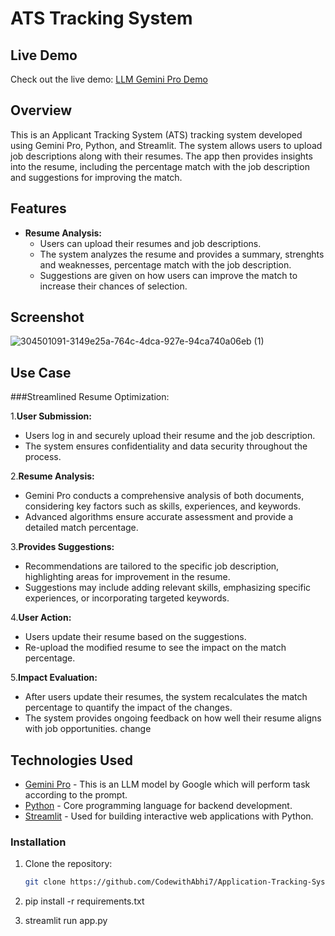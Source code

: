 # ATS Tracking System

## Live Demo

Check out the live demo: [LLM Gemini Pro Demo](https://ats-tracking-gemini-pro-gwymzpiuupwgjsah8rfatc.streamlit.app/)


## Overview

This is an Applicant Tracking System (ATS) tracking system developed using Gemini Pro, Python, and Streamlit. The system allows users to upload job descriptions along with their resumes. The app then provides insights into the resume, including the percentage match with the job description and suggestions for improving the match.

## Features

- **Resume Analysis:**
  - Users can upload their resumes and job descriptions.
  - The system analyzes the resume and provides a summary, strenghts and weaknesses, percentage match with the job description.
  - Suggestions are given on how users can improve the match to increase their chances of selection.

## Screenshot
![304501091-3149e25a-764c-4dca-927e-94ca740a06eb (1)](https://github.com/CodewithAbhi7/Application-Tracking-System-ATS-/assets/112254825/c6186309-9a64-4eaa-81ee-0147484d2cf8)



## Use Case


###Streamlined Resume Optimization:

1.**User Submission:**
  - Users log in and securely upload their resume and the job description.
  - The system ensures confidentiality and data security throughout the process.

2.**Resume Analysis:**
  - Gemini Pro conducts a comprehensive analysis of both documents, considering key factors such as skills, experiences, and keywords.
  - Advanced algorithms ensure accurate assessment and provide a detailed match percentage.

3.**Provides Suggestions:**
  - Recommendations are tailored to the specific job description, highlighting areas for improvement in the resume.
  - Suggestions may include adding relevant skills, emphasizing specific experiences, or incorporating targeted keywords.

4.**User Action:**
  - Users update their resume based on the suggestions.
  - Re-upload the modified resume to see the impact on the match percentage.

5.**Impact Evaluation:**
  - After users update their resumes, the system recalculates the match percentage to quantify the impact of the changes.
  - The system provides ongoing feedback on how well their resume aligns with job opportunities.  change


## Technologies Used

- [Gemini Pro](https://gemini.com/) - This is an LLM model by Google which will perform task according to the prompt.
- [Python](https://www.python.org/) - Core programming language for backend development.
- [Streamlit](https://streamlit.io/) - Used for building interactive web applications with Python.

### Installation

1. Clone the repository:

   ```bash
   git clone https://github.com/CodewithAbhi7/Application-Tracking-System-ATS-.git
2. pip install -r requirements.txt
3. streamlit run app.py

